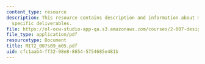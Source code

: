 ```yaml
---
content_type: resource
description: This resource contains description and information about milestone 2
  specific deliverables.
file: https://ol-ocw-studio-app-qa.s3.amazonaws.com/courses/2-007-design-and-manufacturing-i-spring-2009/cfc1aab4ff3298e886545754685e481b_MIT2_007s09_m05.pdf
file_type: application/pdf
resourcetype: Document
title: MIT2_007s09_m05.pdf
uid: cfc1aab4-ff32-98e8-8654-5754685e481b
---
```

